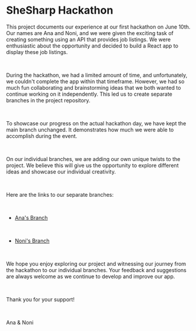 # SheSharp Hackathon

This project documents our experience at our first hackathon on June 10th. Our names are Ana and Noni, and we were given the exciting task of creating something using an API that provides job listings. We were enthusiastic about the opportunity and decided to build a React app to display these job listings.

<br>

During the hackathon, we had a limited amount of time, and unfortunately, we couldn't complete the app within that timeframe. However, we had so much fun collaborating and brainstorming ideas that we both wanted to continue working on it independently. This led us to create separate branches in the project repository.

<br>

To showcase our progress on the actual hackathon day, we have kept the main branch unchanged. It demonstrates how much we were able to accomplish during the event.

<br>

On our individual branches, we are adding our own unique twists to the project. We believe this will give us the opportunity to explore different ideas and showcase our individual creativity.

<br>

Here are the links to our separate branches:

<br>

- [Ana's Branch](https://github.com/nonisaurus/sheSharpHackathon/tree/anaBranch)

<br>

- [Noni's Branch](https://github.com/nonisaurus/sheSharpHackathon/tree/noni-branch)

<br>

We hope you enjoy exploring our project and witnessing our journey from the hackathon to our individual branches. Your feedback and suggestions are always welcome as we continue to develop and improve our app.

<br>

Thank you for your support!

<br>

Ana & Noni
